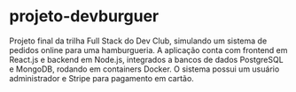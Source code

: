 # projeto-devburguer
Projeto final da trilha Full Stack do Dev Club, simulando um sistema de pedidos online para uma hamburgueria. A aplicação conta com frontend em React.js e backend em Node.js, integrados a bancos de dados PostgreSQL e MongoDB, rodando em containers Docker. O sistema possui um usuário administrador e Stripe para pagamento em cartão.

